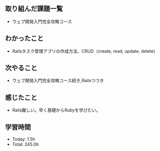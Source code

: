 ## 取り組んだ課題一覧
- ウェブ開発入門完全攻略コース
## わかったこと
- Railsタスク管理アプリの作成方法、CRUD（create, read, update, delete）
## 次やること
- ウェブ開発入門完全攻略コース続き,Railsつづき
## 感じたこと
- Rails難しい。早く基礎からRubyを学びたい。
## 学習時間
- Today: 1.5h
- Total: 245.0h
